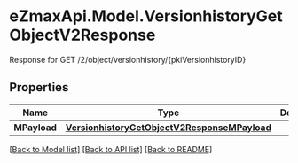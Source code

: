 # eZmaxApi.Model.VersionhistoryGetObjectV2Response
Response for GET /2/object/versionhistory/{pkiVersionhistoryID}

## Properties

Name | Type | Description | Notes
------------ | ------------- | ------------- | -------------
**MPayload** | [**VersionhistoryGetObjectV2ResponseMPayload**](VersionhistoryGetObjectV2ResponseMPayload.md) |  | 

[[Back to Model list]](../README.md#documentation-for-models) [[Back to API list]](../README.md#documentation-for-api-endpoints) [[Back to README]](../README.md)

